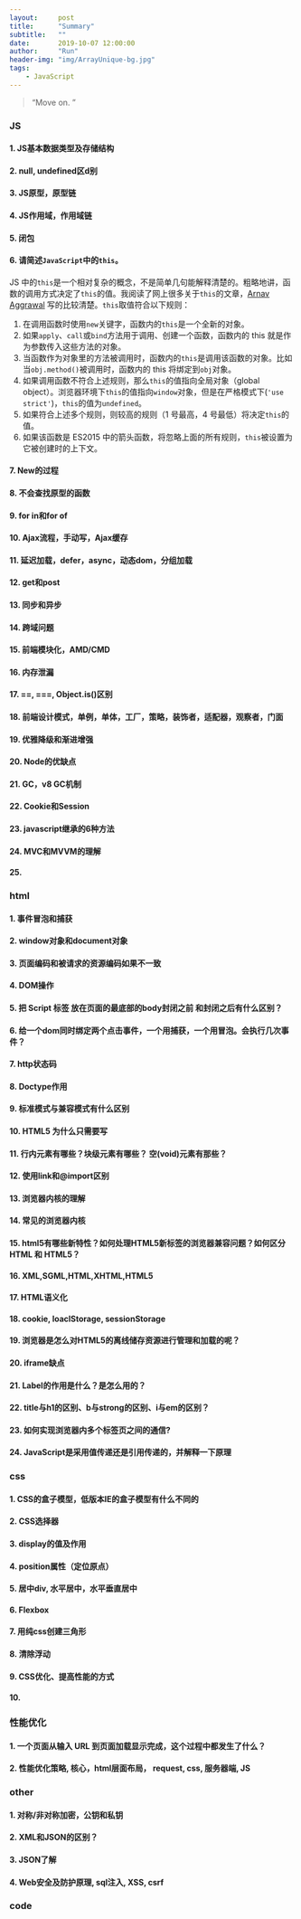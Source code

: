 ```yaml
---
layout:     post
title:      "Summary"
subtitle:   ""
date:       2019-10-07 12:00:00
author:     "Run"
header-img: "img/ArrayUnique-bg.jpg"
tags:
    - JavaScript
---
```


> “Move on. ”

### JS
#### 1. JS基本数据类型及存储结构
#### 2. null, undefined区d别
#### 3. JS原型，原型链
#### 4. JS作用域，作用域链
#### 5. 闭包
#### 6. 请简述`JavaScript`中的`this`。

JS 中的`this`是一个相对复杂的概念，不是简单几句能解释清楚的。粗略地讲，函数的调用方式决定了`this`的值。我阅读了网上很多关于`this`的文章，[Arnav Aggrawal](https://medium.com/@arnav_aggarwal) 写的比较清楚。`this`取值符合以下规则：

1. 在调用函数时使用`new`关键字，函数内的`this`是一个全新的对象。
1. 如果`apply`、`call`或`bind`方法用于调用、创建一个函数，函数内的 this 就是作为参数传入这些方法的对象。
1. 当函数作为对象里的方法被调用时，函数内的`this`是调用该函数的对象。比如当`obj.method()`被调用时，函数内的 this 将绑定到`obj`对象。
1. 如果调用函数不符合上述规则，那么`this`的值指向全局对象（global object）。浏览器环境下`this`的值指向`window`对象，但是在严格模式下(`'use strict'`)，`this`的值为`undefined`。
1. 如果符合上述多个规则，则较高的规则（1 号最高，4 号最低）将决定`this`的值。
1. 如果该函数是 ES2015 中的箭头函数，将忽略上面的所有规则，`this`被设置为它被创建时的上下文。

#### 7. New的过程
#### 8. 不会查找原型的函数
#### 9. for in和for of
#### 10. Ajax流程，手动写，Ajax缓存
#### 11. 延迟加载，defer，async，动态dom，分组加载
#### 12. get和post
#### 13. 同步和异步
#### 14. 跨域问题
#### 15. 前端模块化，AMD/CMD
#### 16. 内存泄漏
#### 17. ==, ===, Object.is()区别
#### 18. 前端设计模式，单例，单体，工厂，策略，装饰者，适配器，观察者，门面
#### 19. 优雅降级和渐进增强
#### 20. Node的优缺点
#### 21. GC，v8 GC机制
#### 22. Cookie和Session
#### 23. javascript继承的6种方法
#### 24. MVC和MVVM的理解
#### 25. 



### html
#### 1. 事件冒泡和捕获
#### 2. window对象和document对象
#### 3. 页面编码和被请求的资源编码如果不一致
#### 4. DOM操作
#### 5. 把 Script 标签 放在页面的最底部的body封闭之前 和封闭之后有什么区别？
#### 6. 给一个dom同时绑定两个点击事件，一个用捕获，一个用冒泡。会执行几次事件？
#### 7. http状态码
#### 8. Doctype作用
#### 9. 标准模式与兼容模式有什么区别
#### 10. HTML5 为什么只需要写 <!DOCTYPE HTML>
#### 11. 行内元素有哪些？块级元素有哪些？ 空(void)元素有那些？
#### 12. 使用link和@import区别
#### 13. 浏览器内核的理解
#### 14. 常见的浏览器内核
#### 15. html5有哪些新特性？如何处理HTML5新标签的浏览器兼容问题？如何区分 HTML 和 HTML5？
#### 16. XML,SGML,HTML,XHTML,HTML5
#### 17. HTML语义化
#### 18. cookie, loaclStorage, sessionStorage
#### 19. 浏览器是怎么对HTML5的离线储存资源进行管理和加载的呢？
#### 20. iframe缺点
#### 21. Label的作用是什么？是怎么用的？
#### 22. title与h1的区别、b与strong的区别、i与em的区别？
#### 23. 如何实现浏览器内多个标签页之间的通信?
#### 24. JavaScript是采用值传递还是引用传递的，并解释一下原理


### css
#### 1. CSS的盒子模型，低版本IE的盒子模型有什么不同的
#### 2. CSS选择器
#### 3. display的值及作用
#### 4. position属性（定位原点）
#### 5. 居中div, 水平居中，水平垂直居中
#### 6. Flexbox
#### 7. 用纯css创建三角形
#### 8. 清除浮动
#### 9. CSS优化、提高性能的方式
#### 10. 

### 性能优化
#### 1. 一个页面从输入 URL 到页面加载显示完成，这个过程中都发生了什么？
#### 2. 性能优化策略, 核心，html层面布局， request, css, 服务器端, JS

### other
#### 1. 对称/非对称加密，公钥和私钥
#### 2. XML和JSON的区别？
#### 3. JSON了解
#### 4. Web安全及防护原理, sql注入, XSS, csrf

### code



